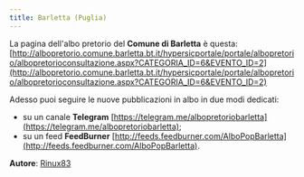 ```yaml
---
title: Barletta (Puglia)
---
```


La pagina dell'albo pretorio del **Comune di Barletta** è questa: [http://albopretorio.comune.barletta.bt.it/hypersicportale/portale/albopretorio/albopretorioconsultazione.aspx?CATEGORIA_ID=6&EVENTO_ID=2](http://albopretorio.comune.barletta.bt.it/hypersicportale/portale/albopretorio/albopretorioconsultazione.aspx?CATEGORIA_ID=6&EVENTO_ID=2)

Adesso puoi seguire le nuove pubblicazioni in albo in due modi dedicati:

* su un canale **Telegram** [https://telegram.me/albopretoriobarletta](https://telegram.me/albopretoriobarletta);
* su un feed **FeedBurner** [http://feeds.feedburner.com/AlboPopBarletta](http://feeds.feedburner.com/AlboPopBarletta).

**Autore**: [Rinux83](https://github.com/Rinux83)
